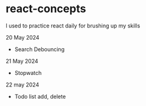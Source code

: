 # react-concepts
I used to practice react daily for brushing up my skills


20 May 2024 
- Search Debouncing

21 May 2024
- Stopwatch

22 may 2024
- Todo list add, delete
